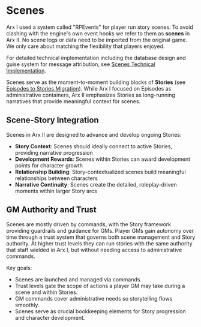 # Scenes

Arx I used a system called "RPEvents" for player run story scenes. To avoid clashing with the engine's own event hooks we refer to them as **scenes** in Arx II. No scene logs or data need to be imported from the original game. We only care about matching the flexibility that players enjoyed.

For detailed technical implementation including the database design and guise system for message attribution, see [Scenes Technical Implementation](../scenes-technical.md).

Scenes serve as the moment-to-moment building blocks of **Stories** (see [Episodes to Stories Migration](../migrations/episodes-to-stories.md)). While Arx I focused on Episodes as administrative containers, Arx II emphasizes Stories as long-running narratives that provide meaningful context for scenes.

## Scene-Story Integration

Scenes in Arx II are designed to advance and develop ongoing Stories:

- **Story Context**: Scenes should ideally connect to active Stories, providing narrative progression
- **Development Rewards**: Scenes within Stories can award development points for character growth
- **Relationship Building**: Story-contextualized scenes build meaningful relationships between characters
- **Narrative Continuity**: Scenes create the detailed, roleplay-driven moments within larger Story arcs

## GM Authority and Trust

Scenes are mostly driven by commands, with the Story framework providing guardrails and guidance for GMs. Player GMs gain autonomy over time through a trust system that governs both scene management and Story authority. At higher trust levels they can run stories with the same authority that staff wielded in Arx I, but without needing access to administrative commands.

Key goals:

- Scenes are launched and managed via commands.
- Trust levels gate the scope of actions a player GM may take during a scene and within Stories.
- GM commands cover administrative needs so storytelling flows smoothly.
- Scenes serve as crucial bookkeeping elements for Story progression and character development.
